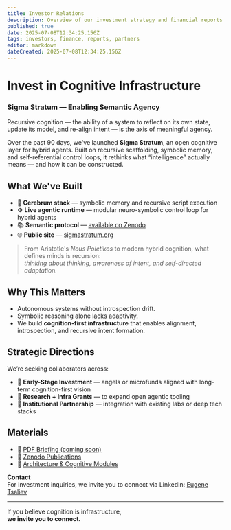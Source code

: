 ```yaml
---
title: Investor Relations
description: Overview of our investment strategy and financial reports.
published: true
date: 2025-07-08T12:34:25.156Z
tags: investors, finance, reports, partners
editor: markdown
dateCreated: 2025-07-08T12:34:25.156Z
---
```


# Invest in Cognitive Infrastructure  
### Sigma Stratum — Enabling Semantic Agency

Recursive cognition — the ability of a system to reflect on its own state, update its model, and re-align intent — is the axis of meaningful agency.

Over the past 90 days, we've launched **Sigma Stratum**, an open cognitive layer for hybrid agents. Built on recursive scaffolding, symbolic memory, and self-referential control loops, it rethinks what “intelligence” actually means — and how it can be constructed.

## What We've Built

- 🧠 **Cerebrum stack** — symbolic memory and recursive script execution  
- ⚙️ **Live agentic runtime** — modular neuro-symbolic control loop for hybrid agents  
- 📚 **Semantic protocol** — [available on Zenodo](https://zenodo.org/communities/sigmastratum)  
- 🌐 **Public site** — [sigmastratum.org](https://sigmastratum.org)

> From Aristotle's *Nous Poietikos* to modern hybrid cognition, what defines minds is recursion:  
> *thinking about thinking, awareness of intent, and self-directed adaptation.*

## Why This Matters

- Autonomous systems without introspection drift.  
- Symbolic reasoning alone lacks adaptivity.  
- We build **cognition-first infrastructure** that enables alignment, introspection, and recursive intent formation.

## Strategic Directions

We’re seeking collaborators across:

- 🧩 **Early-Stage Investment** — angels or microfunds aligned with long-term cognition-first vision  
- 🔬 **Research + Infra Grants** — to expand open agentic tooling  
- 🤝 **Institutional Partnership** — integration with existing labs or deep tech stacks  

## Materials

- 🧾 [PDF Briefing (coming soon)](#)  
- 📄 [Zenodo Publications](https://zenodo.org/communities/sigmastratum)  
- 🧬 [Architecture & Cognitive Modules](https://sigmastratum.org)  

**Contact**  
For investment inquiries, we invite you to connect via LinkedIn: [Eugene Tsaliev](https://www.linkedin.com/in/tsaliev/)

---

If you believe cognition is infrastructure,  
**we invite you to connect.**